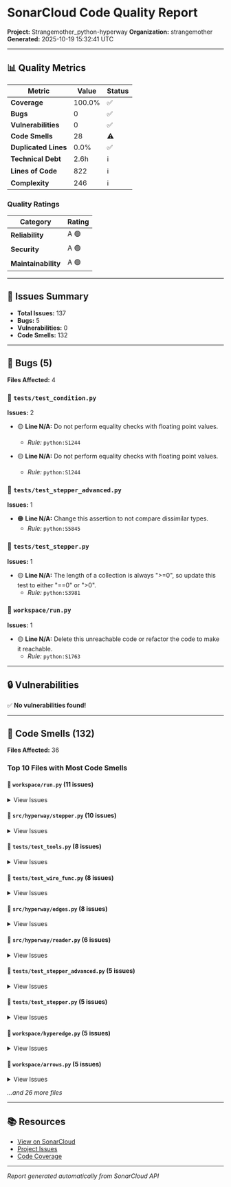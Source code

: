 # SonarCloud Code Quality Report

**Project:** Strangemother_python-hyperway
**Organization:** strangemother
**Generated:** 2025-10-19 15:32:41 UTC

---

## 📊 Quality Metrics

| Metric | Value | Status |
|--------|-------|--------|
| **Coverage** | 100.0% | ✅ |
| **Bugs** | 0 | ✅ |
| **Vulnerabilities** | 0 | ✅ |
| **Code Smells** | 28 | ⚠️ |
| **Duplicated Lines** | 0.0% | ✅ |
| **Technical Debt** | 2.6h | ℹ️ |
| **Lines of Code** | 822 | ℹ️ |
| **Complexity** | 246 | ℹ️ |

### Quality Ratings

| Category | Rating |
|----------|--------|
| **Reliability** | A 🟢 |
| **Security** | A 🟢 |
| **Maintainability** | A 🟢 |

---

## 🐛 Issues Summary

- **Total Issues:** 137
- **Bugs:** 5
- **Vulnerabilities:** 0
- **Code Smells:** 132

---

## 🐛 Bugs (5)

**Files Affected:** 4

### 📁 `tests/test_condition.py`

**Issues:** 2

- 🟡 **Line N/A:** Do not perform equality checks with floating point values.
  - *Rule:* `python:S1244`

- 🟡 **Line N/A:** Do not perform equality checks with floating point values.
  - *Rule:* `python:S1244`

### 📁 `tests/test_stepper_advanced.py`

**Issues:** 1

- 🟠 **Line N/A:** Change this assertion to not compare dissimilar types.
  - *Rule:* `python:S5845`

### 📁 `tests/test_stepper.py`

**Issues:** 1

- 🟡 **Line N/A:** The length of a collection is always ">=0", so update this test to either "==0" or ">0".
  - *Rule:* `python:S3981`

### 📁 `workspace/run.py`

**Issues:** 1

- 🟡 **Line N/A:** Delete this unreachable code or refactor the code to make it reachable.
  - *Rule:* `python:S1763`

---

## 🔒 Vulnerabilities

✅ **No vulnerabilities found!**

---

## 🔧 Code Smells (132)

**Files Affected:** 36

### Top 10 Files with Most Code Smells

#### 📁 `workspace/run.py` (11 issues)

<details>
<summary>View Issues</summary>

**🟠 CRITICAL** (1)

- Line N/A: Define a constant instead of duplicating this literal 'mul_.5' 3 times.
  - *Rule:* `python:S1192`

**🟡 MAJOR** (3)

- Line N/A: Remove this commented out code.
  - *Rule:* `python:S125`
- Line N/A: Remove this commented out code.
  - *Rule:* `python:S125`
- Line N/A: Remove this commented out code.
  - *Rule:* `python:S125`

**🔵 MINOR** (7)

- Line N/A: Remove the unused local variable "cs2".
  - *Rule:* `python:S1481`
- Line N/A: Remove the unused local variable "cs3".
  - *Rule:* `python:S1481`
- Line N/A: Remove the unused local variable "cs5".
  - *Rule:* `python:S1481`
- Line N/A: Remove the unused local variable "cd".
  - *Rule:* `python:S1481`
- Line N/A: Remove the unused local variable "cb".
  - *Rule:* `python:S1481`
- Line N/A: Remove the unused local variable "cc".
  - *Rule:* `python:S1481`
- Line N/A: Remove the unused local variable "cr".
  - *Rule:* `python:S1481`

</details>

#### 📁 `src/hyperway/stepper.py` (10 issues)

<details>
<summary>View Issues</summary>

**🟡 MAJOR** (10)

- Line 99: Remove this commented out code.
  - *Rule:* `python:S125`
- Line 150: Remove this commented out code.
  - *Rule:* `python:S125`
- Line 194: Replace this generic exception class with a more specific one.
  - *Rule:* `python:S112`
- Line 201: Remove this commented out code.
  - *Rule:* `python:S125`
- Line 305: Remove this commented out code.
  - *Rule:* `python:S125`
- Line 314: Remove this commented out code.
  - *Rule:* `python:S125`
- Line 364: Remove this commented out code.
  - *Rule:* `python:S125`
- Line 372: Remove the unused function parameter "thing".
  - *Rule:* `python:S1172`
- Line 400: Remove this commented out code.
  - *Rule:* `python:S125`
- Line 428: Remove this commented out code.
  - *Rule:* `python:S125`

</details>

#### 📁 `tests/test_tools.py` (8 issues)

<details>
<summary>View Issues</summary>

**🟡 MAJOR** (8)

- Line N/A: Remove this commented out code.
  - *Rule:* `python:S125`
- Line N/A: Remove this commented out code.
  - *Rule:* `python:S125`
- Line N/A: Remove this commented out code.
  - *Rule:* `python:S125`
- Line N/A: Remove this commented out code.
  - *Rule:* `python:S125`
- Line N/A: Remove this commented out code.
  - *Rule:* `python:S125`
- Line N/A: Remove this commented out code.
  - *Rule:* `python:S125`
- Line N/A: Remove this commented out code.
  - *Rule:* `python:S125`
- Line N/A: Remove this commented out code.
  - *Rule:* `python:S125`

</details>

#### 📁 `tests/test_wire_func.py` (8 issues)

<details>
<summary>View Issues</summary>

**🟡 MAJOR** (8)

- Line N/A: Remove this commented out code.
  - *Rule:* `python:S125`
- Line N/A: Remove this commented out code.
  - *Rule:* `python:S125`
- Line N/A: Remove this commented out code.
  - *Rule:* `python:S125`
- Line N/A: Remove this commented out code.
  - *Rule:* `python:S125`
- Line N/A: Remove this commented out code.
  - *Rule:* `python:S125`
- Line N/A: Remove this commented out code.
  - *Rule:* `python:S125`
- Line N/A: Remove this commented out code.
  - *Rule:* `python:S125`
- Line N/A: Remove this commented out code.
  - *Rule:* `python:S125`

</details>

#### 📁 `src/hyperway/edges.py` (8 issues)

<details>
<summary>View Issues</summary>

**🟡 MAJOR** (5)

- Line N/A: Remove this commented out code.
  - *Rule:* `python:S125`
- Line N/A: Remove this commented out code.
  - *Rule:* `python:S125`
- Line 99: Remove the unused function parameter "meta".
  - *Rule:* `python:S1172`
- Line 110: Remove the unused function parameter "meta".
  - *Rule:* `python:S1172`
- Line 232: Remove the unused function parameter "meta".
  - *Rule:* `python:S1172`

**🔵 MINOR** (3)

- Line N/A: Remove the unused local variable "g".
  - *Rule:* `python:S1481`
- Line 90: Remove the unused local variable "g".
  - *Rule:* `python:S1481`
- Line 250: Remove the unused local variable "g".
  - *Rule:* `python:S1481`

</details>

#### 📁 `src/hyperway/reader.py` (6 issues)

<details>
<summary>View Issues</summary>

**🟡 MAJOR** (5)

- Line 8: Remove this commented out code.
  - *Rule:* `python:S125`
- Line 20: Remove this commented out code.
  - *Rule:* `python:S125`
- Line 131: Remove this commented out code.
  - *Rule:* `python:S125`
- Line 138: Remove this commented out code.
  - *Rule:* `python:S125`
- Line 147: Remove this commented out code.
  - *Rule:* `python:S125`

**🔵 MINOR** (1)

- Line 19: Replace this constructor call with a literal.
  - *Rule:* `python:S7498`

</details>

#### 📁 `tests/test_stepper_advanced.py` (5 issues)

<details>
<summary>View Issues</summary>

**🟡 MAJOR** (1)

- Line N/A: Update this function so that its implementation is not identical to test_call_one_fallthrough_2 on line 324.
  - *Rule:* `python:S4144`

**🔵 MINOR** (4)

- Line N/A: Replace the unused local variable "result" with "_".
  - *Rule:* `python:S1481`
- Line N/A: Consider using "assertIsNone" instead.
  - *Rule:* `python:S5906`
- Line N/A: Consider using "assertIsNone" instead.
  - *Rule:* `python:S5906`
- Line N/A: Consider using "assertIsNone" instead.
  - *Rule:* `python:S5906`

</details>

#### 📁 `tests/test_stepper.py` (5 issues)

<details>
<summary>View Issues</summary>

**🔵 MINOR** (5)

- Line N/A: Remove the unused local variable "e1".
  - *Rule:* `python:S1481`
- Line N/A: Remove the unused local variable "e2".
  - *Rule:* `python:S1481`
- Line N/A: Remove the unused local variable "e".
  - *Rule:* `python:S1481`
- Line N/A: Remove the unused local variable "e2".
  - *Rule:* `python:S1481`
- Line N/A: Remove the unused local variable "step2_result".
  - *Rule:* `python:S1481`

</details>

#### 📁 `workspace/hyperedge.py` (5 issues)

<details>
<summary>View Issues</summary>

**🟡 MAJOR** (4)

- Line N/A: Remove this commented out code.
  - *Rule:* `python:S125`
- Line N/A: Remove this commented out code.
  - *Rule:* `python:S125`
- Line N/A: Remove this commented out code.
  - *Rule:* `python:S125`
- Line N/A: Remove this commented out code.
  - *Rule:* `python:S125`

**🔵 MINOR** (1)

- Line N/A: Remove the unused local variable "cs2".
  - *Rule:* `python:S1481`

</details>

#### 📁 `workspace/arrows.py` (5 issues)

<details>
<summary>View Issues</summary>

**🟡 MAJOR** (3)

- Line N/A: Remove this commented out code.
  - *Rule:* `python:S125`
- Line N/A: Remove this commented out code.
  - *Rule:* `python:S125`
- Line N/A: Remove this commented out code.
  - *Rule:* `python:S125`

**🔵 MINOR** (2)

- Line N/A: Remove the unused local variable "sum_node".
  - *Rule:* `python:S1481`
- Line N/A: Remove the unused local variable "u".
  - *Rule:* `python:S1481`

</details>

*...and 26 more files*

---

## 📚 Resources

- [View on SonarCloud](https://sonarcloud.io/dashboard?id=Strangemother_python-hyperway)
- [Project Issues](https://sonarcloud.io/project/issues?id=Strangemother_python-hyperway)
- [Code Coverage](https://sonarcloud.io/component_measures?id=Strangemother_python-hyperway&metric=coverage)

---

*Report generated automatically from SonarCloud API*